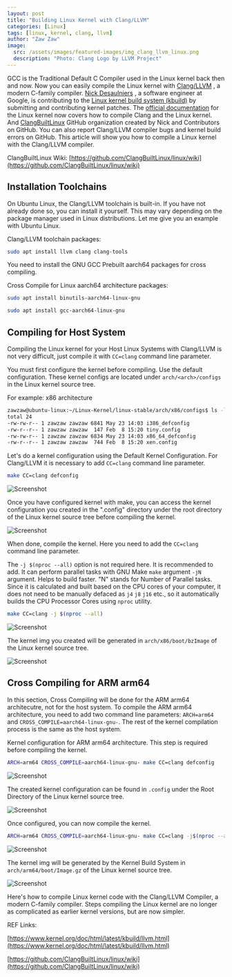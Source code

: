 ```yaml
---
layout: post
title: "Building Linux Kernel with Clang/LLVM"
categories: [Linux]
tags: [linux, kernel, clang, llvm]
author: "Zaw Zaw"
image:
  src: /assets/images/featured-images/img_clang_llvm_linux.png
  description: "Photo: Clang Logo by LLVM Project"
---
```


GCC is the Traditional Default C Compiler used in the Linux kernel back then and now. Now you can easily compile the Linux kernel with [Clang/LLVM](http://clang.llvm.org/) , a modern C-family compiler. [Nick Desaulniers](http://nickdesaulniers.github.io/about/) , a software engineer at Google, is contributing to the [Linux kernel build system (kbuild)](https://patchwork.kernel.org/project/linux-kbuild/list/) by submitting and contributing kernel patches. The [official documentation](https://www.kernel.org/doc/html/latest/kbuild/llvm.html) for the Linux kernel now covers how to compile Clang and the Linux kernel. And [ClangBuiltLinux](https://github.com/ClangBuiltLinux) GitHub organization created by Nick and Contributors on GitHub. You can also report Clang/LLVM compiler bugs and kernel build errors on GitHub. This article will show you how to compile a Linux kernel with the Clang/LLVM compiler.

ClangBuiltLinux Wiki: [https://github.com/ClangBuiltLinux/linux/wiki](https://github.com/ClangBuiltLinux/linux/wiki)

## Installation Toolchains

On Ubuntu Linux, the Clang/LLVM toolchain is built-in. If you have not already done so, you can install it yourself. This may vary depending on the package manager used in Linux distributions. Let me give you an example with Ubuntu Linux.

Clang/LLVM toolchain packages:

```bash
sudo apt install llvm clang clang-tools
```

You need to install the GNU GCC Prebuilt aarch64 packages for cross compiling.

Cross Compile for Linux aarch64 architecture packages:

```bash
sudo apt install binutils-aarch64-linux-gnu
```

```bash
sudo apt install gcc-aarch64-linux-gnu
```

## Compiling for Host System

Compiling the Linux kernel for your Host Linux Systems with Clang/LLVM is not very difficult, just compile it with  `CC=clang` command line parameter.

You must first configure the kernel before compiling. Use the default configuration. These kernel configs are located under `arch/<arch>/configs` in the Linux kernel source tree.

For example: x86 architecture

```bash
zawzaw@ubuntu-linux:~/Linux-Kernel/linux-stable/arch/x86/configs$ ls -l
total 24
-rw-rw-r-- 1 zawzaw zawzaw 6841 May 23 14:03 i386_defconfig
-rw-r--r-- 1 zawzaw zawzaw  147 Feb  8 15:20 tiny.config
-rw-rw-r-- 1 zawzaw zawzaw 6834 May 23 14:03 x86_64_defconfig
-rw-r--r-- 1 zawzaw zawzaw  744 Feb  8 15:20 xen.config

```

Let's do a kernel configuration using the Default Kernel Configuration. For Clang/LLVM it is necessary to add `CC=clang` command line parameter.

```bash
make CC=clang defconfig
```

![Screenshot](/assets/images/screenshots/img_screenshot_host_make_defconfig.png)

Once you have configured kernel with make, you can access the kernel configuration you created in the ".config" directory under the root directory of the Linux kernel source tree before compiling the kernel.

![Screenshot](/assets/images/screenshots/img_screenshot_host_kernel_configs.png)

When done, compile the kernel. Here you need to add the `CC=clang` command line parameter.

The `-j $(nproc --all)` option is not required here. It is recommended to add. It can perform parallel tasks with GNU Make `make` argument `-jN` argument. Helps to build faster. "N" stands for Number of Parallel tasks. Since it is calculated and built based on the CPU cores of your computer, it does not need to be manually defaced as `j4` `j8` `j16` etc., so it automatically builds the CPU Processor Cores using `nproc` utility.

```bash
make CC=clang -j $(nproc --all)
```

![Screenshot](/assets/images/screenshots/img_screenshot_host_make_build.png)

The kernel img you created will be generated in `arch/x86/boot/bzImage` of the Linux kernel source tree.

![Screenshot](/assets/images/screenshots/img_screenshot_host_kernel_img.png)

## Cross Compiling for ARM arm64

In this section, Cross Compiling will be done for the ARM arm64 architecutre, not for the host system. To compile the ARM arm64 architecture, you need to add two command line parameters: `ARCH=arm64` and `CROSS_COMPILE=aarch64-linux-gnu-`. The rest of the kernel compilation process is the same as the host system.

Kernel configuration for ARM arm64 architecture. This step is required before compiling the kernel.

```bash
ARCH=arm64 CROSS_COMPILE=aarch64-linux-gnu- make CC=clang defconfig
```

![Screenshot](/assets/images/screenshots/img_screenshot_arm64_make_defconfig.png)

The created kernel configuration can be found in `.config` under the Root Directory of the Linux kernel source tree.

![Screenshot](/assets/images/screenshots/img_screenshot_arm64_kernel_configs.png)

Once configured, you can now compile the kernel.

```bash
ARCH=arm64 CROSS_COMPILE=aarch64-linux-gnu- make CC=clang -j$(nproc --all)
```

![Screenshot](/assets/images/screenshots/img_screenshot_arm64_make_build.png)

The kernel img will be generated by the Kernel Build System in `arch/arm64/boot/Image.gz` of the Linux kernel source tree.

![Screenshot](/assets/images/screenshots/img_screenshot_arm64_kernel_img.png)

Here's how to compile Linux kernel code with the Clang/LLVM Compiler, a modern C-family compiler. Steps compiling the Linux kernel are no longer as complicated as earlier kernel versions, but are now simpler.

REF Links:

[https://www.kernel.org/doc/html/latest/kbuild/llvm.html](https://www.kernel.org/doc/html/latest/kbuild/llvm.html)

[https://github.com/ClangBuiltLinux/linux/wiki](https://github.com/ClangBuiltLinux/linux/wiki)
